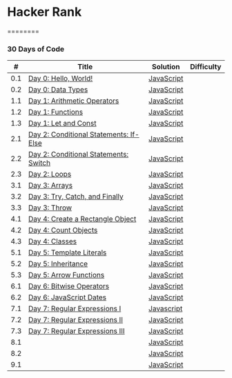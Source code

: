 # Hacker Rank
========

### 30 Days of Code


| # | Title | Solution | Difficulty |
|---| ----- | -------- | ---------- |
|0.1|[Day 0: Hello, World!](https://www.hackerrank.com/challenges/js10-hello-world/problem) | [JavaScript](Day01.js)|
|0.2|[Day 0: Data Types](https://www.hackerrank.com/challenges/js10-data-types/problem) | [JavaScript](Day02.js)|
|1.1|[Day 1: Arithmetic Operators](https://www.hackerrank.com/challenges/js10-arithmetic-operators/problem) | [JavaScript](Day11.js)|
|1.2|[Day 1: Functions](https://www.hackerrank.com/challenges/js10-function/problem) | [JavaScript](Day12.js)|
|1.3|[Day 1: Let and Const](https://www.hackerrank.com/challenges/js10-let-and-const/problem) | [JavaScript](Day13.js)|
|2.1|[Day 2: Conditional Statements: If-Else](https://www.hackerrank.com/challenges/js10-if-else/problem) | [JavaScript](Day21.js)|
|2.2|[Day 2: Conditional Statements: Switch](https://www.hackerrank.com/challenges/js10-switch/problem) | [JavaScript](Day22.js)|
|2.3|[Day 2: Loops](https://www.hackerrank.com/challenges/js10-loops/problem) | [JavaScript](Day23.js)|
|3.1|[Day 3: Arrays](https://www.hackerrank.com/challenges/js10-arrays/problem) | [JavaScript](Day31.js)|
|3.2|[Day 3: Try, Catch, and Finally](https://www.hackerrank.com/challenges/js10-try-catch-and-finally/problem) | [JavaScript](Day32.js)|
|3.3|[Day 3: Throw](https://www.hackerrank.com/challenges/js10-throw/problem) | [JavaScript](Day33.js)|
|4.1|[Day 4: Create a Rectangle Object](https://www.hackerrank.com/challenges/js10-objects/problem) | [JavaScript](Day41.js)|
|4.2|[Day 4: Count Objects](https://www.hackerrank.com/challenges/js10-count-objects/problem) | [JavaScript](Day42.js)|
|4.3|[Day 4: Classes](https://www.hackerrank.com/challenges/js10-class/problem) | [JavaScript](Day43.js)|
|5.1|[Day 5: Template Literals](https://www.hackerrank.com/challenges/js10-template-literals/problem) | [JavaScript](Day51.js)|
|5.2|[Day 5: Inheritance](https://www.hackerrank.com/challenges/js10-inheritance/problem) | [JavaScript](Day52.js)|
|5.3|[Day 5: Arrow Functions](https://www.hackerrank.com/challenges/js10-arrows/problem) | [JavaScript](Day53.js)|
|6.1|[Day 6: Bitwise Operators](https://www.hackerrank.com/challenges/js10-bitwise/problem) | [JavaScript](Day61.js)|
|6.2|[Day 6: JavaScript Dates](https://www.hackerrank.com/challenges/js10-date/problem) | [JavaScript](Day62.js)|
|7.1|[Day 7: Regular Expressions I](https://www.hackerrank.com/challenges/js10-regexp-1/problem) | [Javascript](Day71.js)|
|7.2|[Day 7: Regular Expressions II](https://www.hackerrank.com/challenges/js10-regexp-2/problem) | [JavaScript](Day72.js)|
|7.3|[Day 7: Regular Expressions III](https://www.hackerrank.com/challenges/js10-regexp-3/problem) | [JavaScript](Day73.js)|
|8.1|[]() | [JavaScript](Day81.html)|
|8.2|[]() | [JavaScript](Day82.html)|
|9.1|[]() | [JavaScript](Day91.js)|